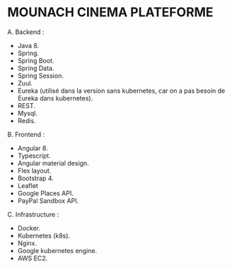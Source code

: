 # MOUNACH CINEMA PLATEFORME

A.	Backend :

-	Java 8.
-	Spring.
-	Spring Boot.
-	Spring Data.
-	Spring Session.
-	Zuul.
-	Eureka (utilisé dans la version sans kubernetes, car on a pas besoin de Eureka dans kubernetes).
-	REST.
-	Mysql.
-	Redis.

B.	Frontend :

-	Angular 8.
-	Typescript.
-	Angular material design.
-	Flex layout.
-	Bootstrap 4.
-	Leaflet
-	Google Places API.
-	PayPal Sandbox API.

C.	Infrastructure :

-	Docker.
-	Kubernetes (k8s).
-	Nginx.
-	Google kubernetes engine.
-	AWS EC2.
